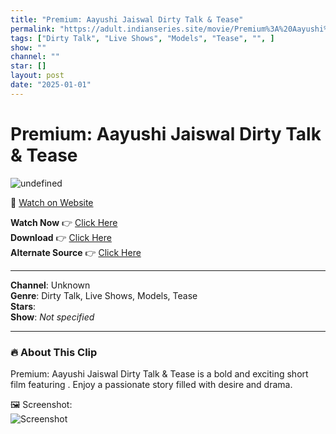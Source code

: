 ```yaml
---
title: "Premium: Aayushi Jaiswal Dirty Talk & Tease"
permalink: "https://adult.indianseries.site/movie/Premium%3A%20Aayushi%20Jaiswal%20Dirty%20Talk%20%26%20Tease"
tags: ["Dirty Talk", "Live Shows", "Models", "Tease", "", ]
show: ""
channel: ""
star: []
layout: post
date: "2025-01-01"
---
```


# Premium: Aayushi Jaiswal Dirty Talk & Tease

![undefined](https://desisins.com/wp-content/uploads/2024/08/Premium-Live-Tease-Aayushi-Jaiswal-Model-DesiSins.com_cleanup.jpg)

🔗 [Watch on Website](https://adult.indianseries.site/movie/Premium%3A%20Aayushi%20Jaiswal%20Dirty%20Talk%20%26%20Tease)

**Watch Now** 👉 [Click Here](https://adult.indianseries.site/movie/Premium%3A%20Aayushi%20Jaiswal%20Dirty%20Talk%20%26%20Tease)  
**Download** 👉 [Click Here](https://adult.indianseries.site/movie/Premium%3A%20Aayushi%20Jaiswal%20Dirty%20Talk%20%26%20Tease)  
**Alternate Source** 👉 [Click Here](https://adult.indianseries.site/movie/Premium%3A%20Aayushi%20Jaiswal%20Dirty%20Talk%20%26%20Tease)

---

**Channel**: Unknown  
**Genre**: Dirty Talk, Live Shows, Models, Tease  
**Stars**:   
**Show**: *Not specified*

---

### 🔥 About This Clip

Premium: Aayushi Jaiswal Dirty Talk & Tease is a bold and exciting short film featuring . Enjoy a passionate story filled with desire and drama.
 
🖼️ Screenshot:  
![Screenshot](https://desisins.com/wp-content/uploads/2024/08/Premium-Live-Tease-Aayushi-Jaiswal-Model-DesiSins.com_cleanup.jpg)
